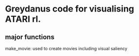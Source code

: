 # Greydanus code for visualising ATARI rl.

## major functions

make_movie: used to create movies including visual saliency